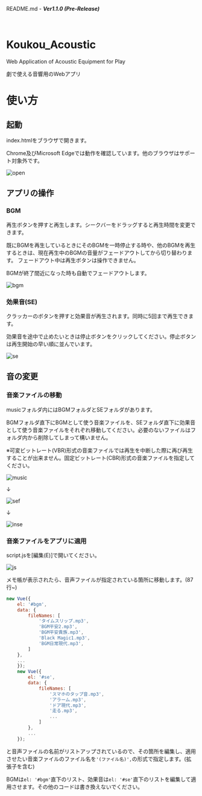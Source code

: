 README.md - ***Ver1.1.0 (Pre-Release)***

<br>

# Koukou_Acoustic
Web Application of Acoustic Equipment for Play

劇で使える音響用のWebアプリ 

# 使い方
## 起動
index.htmlをブラウザで開きます。

Chrome及びMicrosoft Edgeでは動作を確認しています。他のブラウザはサポート対象外です。<br>

![open](https://user-images.githubusercontent.com/69027878/120658295-424c6580-c4c0-11eb-9c9a-9923c2bbeec1.png)

## アプリの操作
### BGM
再生ボタンを押すと再生します。シークバーをドラッグすると再生時間を変更できます。

既にBGMを再生しているときにそのBGMを一時停止する時や、他のBGMを再生するときは、現在再生中のBGMの音量がフェードアウトしてから切り替わります。
フェードアウト中は再生ボタンは操作できません。

BGMが終了間近になった時も自動でフェードアウトします。

![bgm](https://user-images.githubusercontent.com/69027878/120659264-29907f80-c4c1-11eb-8056-149d6c4d637e.png)

### 効果音(SE)
クラッカーのボタンを押すと効果音が再生されます。同時に5回まで再生できます。

効果音を途中で止めたいときは停止ボタンをクリックしてください。停止ボタンは再生開始の早い順に並んでいます。

![se](https://user-images.githubusercontent.com/69027878/120660248-19c56b00-c4c2-11eb-992b-0f79a1e697b8.png)

## 音の変更
### 音楽ファイルの移動
musicフォルダ内にはBGMフォルダとSEフォルダがあります。

BGMフォルダ直下にBGMとして使う音楽ファイルを、SEフォルダ直下に効果音として使う音楽ファイルをそれぞれ移動してください。必要のないファイルはフォルダ内から削除してしまって構いません。

※可変ビットレート(VBR)形式の音楽ファイルでは再生を中断した際に再び再生することが出来ません。固定ビットレート(CBR)形式の音楽ファイルを指定してください。

![music](https://user-images.githubusercontent.com/69027878/120661567-5d6ca480-c4c3-11eb-8ed6-afc8328f1a4d.png)

↓

![sef](https://user-images.githubusercontent.com/69027878/120661634-6b222a00-c4c3-11eb-8a20-228d52ec786a.png)

↓

![inse](https://user-images.githubusercontent.com/69027878/120661673-7412fb80-c4c3-11eb-945f-82fd864c36ee.png)

### 音楽ファイルをアプリに適用
script.jsを[編集(E)]で開いてください。

![js](https://user-images.githubusercontent.com/69027878/120662182-e2f05480-c4c3-11eb-87ef-25ee2e3f8a52.png)

メモ帳が表示されたら、音声ファイルが指定されている箇所に移動します。(87行~)

```javascript
new Vue({
    el: '#bgm',
    data: {
        fileNames: [
            'タイムスリップ.mp3',
            'BGM平安2.mp3',
            'BGM平安貴族.mp3',
            'Black Magic1.mp3',
            'BGM日常現代.mp3',
        ]
    },    
    ...
    });
    new Vue({
        el: '#se',
        data: {
            fileNames: [
                'スマホのタップ音.mp3',
                'アラーム.mp3',
                'ドア現代.mp3',
                '走る.mp3',
                ...
            ]
        },
        ...
    });
```
と音声ファイルの名前がリストアップされているので、その箇所を編集し、適用させたい音楽ファイルのファイル名を` '(ファイル名)', `の形式で指定します。(拡張子を含む)

BGMは`el: '#bgm'`直下のリスト、効果音は`el: '#se'`直下のリストを編集して適用させます。その他のコードは書き換えないでください。
